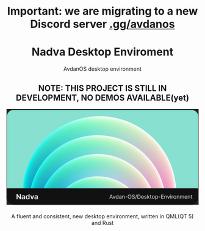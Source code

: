 <div align="center">
  
# Important: we are migrating to a new Discord server [.gg/avdanos](https://discord.gg/avdanos)
  
# Nadva Desktop Enviroment
AvdanOS desktop environment

## NOTE: THIS PROJECT IS STILL IN DEVELOPMENT, NO DEMOS AVAILABLE(yet)

![Banner](https://raw.githubusercontent.com/Avdan-OS/.github/main/banner/Desktop-Environment.png)

A fluent and consistent, new desktop environment, written in QML(QT 5) and Rust

</div>
